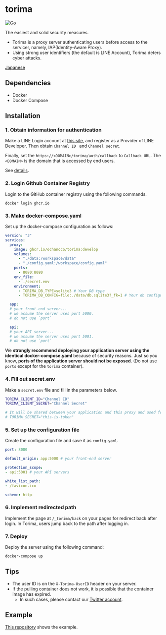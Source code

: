 # torima

[![Go](https://github.com/ochanoco/torima/actions/workflows/go.yml/badge.svg)](https://github.com/ochanoco/torima/actions/workflows/go.yml)

The easiest and solid security measures.
- Torima is a proxy server authenticating users before access to the servicer, namely, IAP(Identity-Aware Proxy).
- Using strong user identifiers (the default is LINE Account), Torima deters cyber attacks.

[Japanese](https://zenn.dev/ochanoco/articles/2a532b79725a41)


## Dependencies

- Docker
- Docker Compose

## Installation
### 1. Obtain information for authentication

Make a LINE Login account at [this site](https://developers.line.biz/console/), and register as a Provider of LINE Developer.
Then obtain `Channel ID ` and `Channel secret`.

Finally, set the `https://<DOMAIN>/torima/auth/callback` to `Callback URL`.
  The `<DOMAIN>` is the domain that is accessed by end users.

See [details](https://developers.line.biz/en/services/line-login/).

### 2. Login Github Container Registry

Login to the GitHub container registry using the following commands.

```
docker login ghcr.io
```

### 3. Make docker-compose.yaml

Set up the docker-compose configuration as follows:

```yaml
version: "3"
services:
  proxy:
    image: ghcr.io/ochanoco/torima:develop
    volumes:
      - "./data:/workspace/data"
      - "./config.yaml:/workspace/config.yaml"
    ports:
      - 8080:8080
    env_file:
      - ./secret.env
    environment:
      - TORIMA_DB_TYPE=sqlite3 # Your DB type
      - TORIMA_DB_CONFIG=file:./data/db.sqlite3?_fk=1 # Your db configuration 

  app:
  # your front-end server...
  # we assume the server uses port 5000.
  # do not use `port`

  api:
  # your API server...
  # we assume the server uses port 5001.
  # do not use `port`
```

We **strongly recommend deploying your application server using the identical docker-compose.yaml** because of security reasons.
  Just so you know, **ports of the application server should not be exposed**. (Do not use `ports` except for the `torima` container).

### 4. Fill out secret.env

Make a `secret.env` file and fill in the parameters below.

```sh
TORIMA_CLIENT_ID="Channel ID"
TORIMA_CLIENT_SECRET="Channel Secret"

# It will be shared between your application and this proxy and used for authentication.
# TORIMA_SECRET="this-is-token" 
```

### 5. Set up the configuration file

Create the configuration file and save it as `config.yaml`.

```yaml
port: 8080

default_origin: app:5000 # your front-end server

protection_scope: 
- api:5001 # your API servers

white_list_path: 
- /favicon.ico

scheme: http 
```

### 6. Implement redirected path

Implement the page at `/_torima/back` on your pages for redirect back after login.
  In Torima, users jump back to the path after logging in.
  

### 7. Deploy

Deploy the server using the following command:

```sh
docker-compose up
```


## Tips

- The user ID is on the `X-Torima-UserID` header on your server.
- If the pulling container does not work, it is possible that the container image has expired.
  - In such cases, please contact our [Twitter account](https://twitter.com/ochanoco_sec).
  
## Example

[This repository](https://github.com/ochanoco/torima-demo) shows the example.

